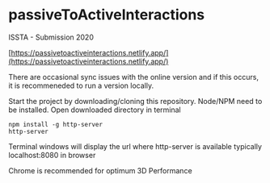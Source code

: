 # passiveToActiveInteractions
ISSTA - Submission 2020

[https://passivetoactiveinteractions.netlify.app/](https://passivetoactiveinteractions.netlify.app/)

There are occasional sync issues with the online version and if this occurs, it is recommeneded to run a version locally.

Start the project by downloading/cloning this repository.
Node/NPM need to be installed.
Open downloaded directory in terminal

```
npm install -g http-server
http-server
```

Terminal windows will display the url where http-server is available 
typically localhost:8080 in browser

Chrome is recommended for optimum 3D Performance 
